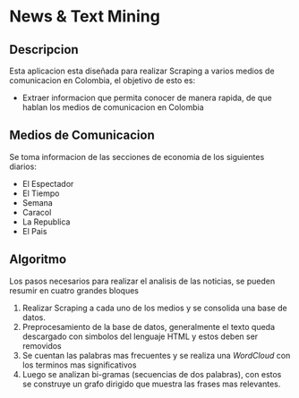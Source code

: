 
# News & Text Mining

## Descripcion

Esta aplicacion esta diseñada para realizar Scraping a varios medios de comunicacion en Colombia, el objetivo de esto es:

* Extraer informacion que permita conocer de manera rapida, de que hablan los medios de comunicacion en Colombia

## Medios de Comunicacion

Se toma informacion de las secciones de economia de los siguientes diarios:

* El Espectador 
* El Tiempo
* Semana
* Caracol
* La Republica
* El Pais

## Algoritmo 

Los pasos necesarios para realizar el analisis de las noticias, se pueden resumir en cuatro grandes bloques 

1. Realizar Scraping a cada uno de los medios y se consolida una base de datos.
2. Preprocesamiento de la base de datos, generalmente el texto queda descargado con simbolos del lenguaje HTML y estos deben ser removidos
3. Se cuentan las palabras mas frecuentes y se realiza una *WordCloud* con los terminos mas significativos
4. Luego se analizan bi-gramas (secuencias de dos palabras), con estos se construye un grafo dirigido que muestra las frases mas relevantes.

